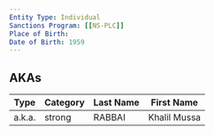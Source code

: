 ```yaml
---
Entity Type: Individual
Sanctions Program: [[NS-PLC]]
Place of Birth: 
Date of Birth: 1959
---
```



## AKAs
| Type | Category | Last Name | First Name |
|------|----------|-----------|------------|
| a.k.a. | strong | RABBAI | Khalil Mussa |

